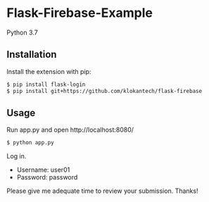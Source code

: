 # Flask-Firebase-Example

Python 3.7

## Installation

Install the extension with pip:

```sh
$ pip install flask-login
$ pip install git+https://github.com/klokantech/flask-firebase
```

## Usage

Run app.py and open http://localhost:8080/

```sh
$ python app.py
```

Log in.
- Username: user01
- Password: password

Please give me adequate time to review your submission. Thanks!